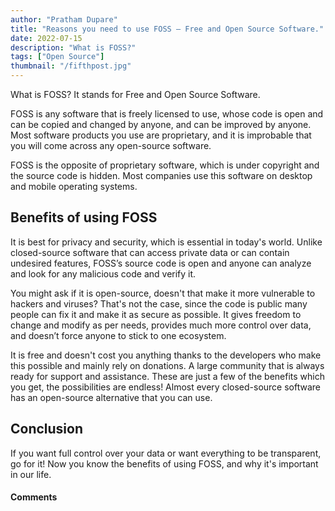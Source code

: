 ```yaml
---
author: "Pratham Dupare"
title: "Reasons you need to use FOSS — Free and Open Source Software."
date: 2022-07-15
description: "What is FOSS?"
tags: ["Open Source"]
thumbnail: "/fifthpost.jpg"
---
```


What is FOSS? It stands for Free and Open Source Software.


FOSS is any software that is freely licensed to use, whose code is open and can be copied and changed by anyone, and can be improved by anyone. Most software products you use are proprietary, and it is improbable that you will come across any open-source software.

FOSS is the opposite of proprietary software, which is under copyright and the source code is hidden. Most companies use this software on desktop and mobile operating systems.

## Benefits of using FOSS
It is best for privacy and security, which is essential in today's world. Unlike closed-source software that can access private data or can contain undesired features, FOSS’s source code is open and anyone can analyze and look for any malicious code and verify it.

You might ask if it is open-source, doesn't that make it more vulnerable to hackers and viruses? That's not the case, since the code is public many people can fix it and make it as secure as possible. It gives freedom to change and modify as per needs, provides much more control over data, and doesn’t force anyone to stick to one ecosystem.

It is free and doesn't cost you anything thanks to the developers who make this possible and mainly rely on donations. A large community that is always ready for support and assistance. These are just a few of the benefits which you get, the possibilities are endless! Almost every closed-source software has an open-source alternative that you can use.

## Conclusion
If you want full control over your data or want everything to be transparent, go for it! Now you know the benefits of using FOSS, and why it's important in our life.

#### Comments

<script src="https://utteranc.es/client.js"
        repo="prathamdupare/fosspage_web"
        issue-term="pathname"
        label="Comment"
        theme="github-light"
        crossorigin="anonymous"
        async>
</script>

